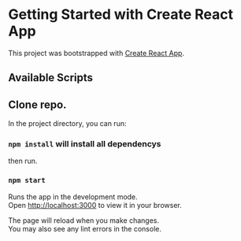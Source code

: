 # Getting Started with Create React App

This project was bootstrapped with [Create React App](https://github.com/facebook/create-react-app).

## Available Scripts

## Clone repo.

In the project directory, you can run:

### `npm install` will install all dependencys

then run.

### `npm start`

Runs the app in the development mode.\
Open [http://localhost:3000](http://localhost:3000) to view it in your browser.

The page will reload when you make changes.\
You may also see any lint errors in the console.


